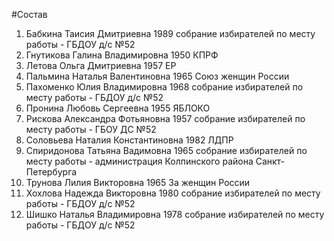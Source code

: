 #Состав
1. Бабкина Таисия Дмитриевна 1989 собрание избирателей по месту работы - ГБДОУ д/с №52
2. Гнутикова Галина Владимировна 1950 КПРФ
3. Летова Ольга Дмитриевна 1957 ЕР
4. Пальмина Наталья Валентиновна 1965 Союз женщин России
5. Пахоменко Юлия Владимировна 1968 собрание избирателей по месту работы - ГБДОУ д/с №52
6. Пронина Любовь Сергеевна 1955 ЯБЛОКО
7. Рискова Александра Фотьяновна 1957 собрание избирателей по месту работы - ГБОУ ДС №52
8. Соловьева Наталия Константиновна 1982 ЛДПР
9. Спиридонова Татьяна Вадимовна 1965 собрание избирателей по месту работы - администрация Колпинского района Санкт-Петербурга
10. Трунова Лилия Викторовна 1965 За женщин России
11. Хохлова Надежда Викторовна 1980 собрание избирателей по месту работы - ГБДОУ д/с №52
12. Шишко Наталья Владимировна 1978 собрание избирателей по месту работы - ГБДОУ д/с №52
